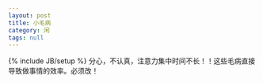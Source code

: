 ```yaml
---
layout: post
title: 小毛病
category: 闲
tags: null
---
```

{% include JB/setup %}
分心，不认真，注意力集中时间不长！！这些毛病直接导致做事情的效率。必须改！